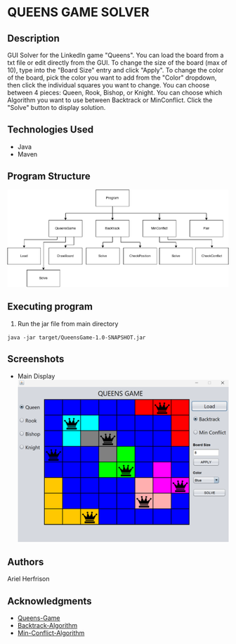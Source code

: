 # QUEENS GAME SOLVER
## Description
GUI Solver for the LinkedIn game "Queens". You can load the board from a txt file or edit directly from the GUI. 
To change the size of the board (max of 10), type into the "Board Size" entry and click "Apply". To change the color of the board, pick the color you want to add
from the "Color" dropdown, then click the individual squares you want to change. 
You can choose between 4 pieces: Queen, Rook, Bishop, or Knight. You can choose which Algorithm you want to use between Backtrack or MinConflict. 
Click the "Solve" button to display solution.

## Technologies Used
* Java
* Maven

## Program Structure
![structure](QueensGame/images/ProgramStructure.png)

## Executing program
1. Run the jar file from main directory
```
java -jar target/QueensGame-1.0-SNAPSHOT.jar
```

## Screenshots
* Main Display
![display](QueensGame/images/Display.png)

## Authors
Ariel Herfrison

## Acknowledgments
* [Queens-Game](https://www.linkedin.com/games/queens/)
* [Backtrack-Algorithm](https://informatika.stei.itb.ac.id/~rinaldi.munir/Stmik/2020-2021/Algoritma-backtracking-2021-Bagian1.pdf)
* [Min-Conflict-Algorithm](https://en.wikipedia.org/wiki/Min-conflicts_algorithm)
